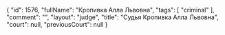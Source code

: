{
    "id": 1576,
    "fullName": "Кропивка Алла Львовна",
    "tags": [
        "criminal"
    ],
    "comment": "",
    "layout": "judge",
    "title": "Судья Кропивка Алла Львовна",
    "court": null,
    "previousCourt": null
}